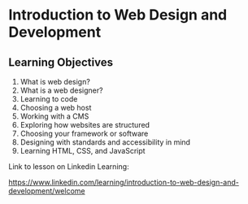 # Introduction to Web Design and Development

## Learning Objectives

1. What is web design?
2. What is a web designer?
3. Learning to code
4. Choosing a web host
5. Working with a CMS
6. Exploring how websites are structured
7. Choosing your framework or software
8. Designing with standards and accessibility in mind
9. Learning HTML, CSS, and JavaScript

Link to lesson on Linkedin Learning:

<https://www.linkedin.com/learning/introduction-to-web-design-and-development/welcome>

